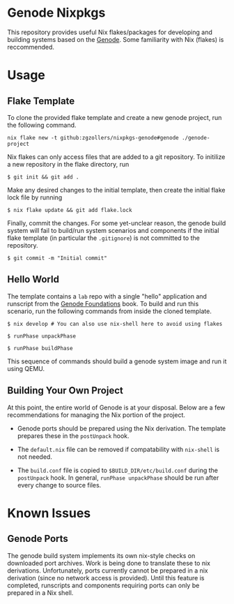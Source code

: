 # Genode Nixpkgs
This repository provides useful Nix flakes/packages for developing and building systems based on the [Genode](https://genode.org). Some familiarity with Nix (flakes) is reccommended.

# Usage
## Flake Template
To clone the provided flake template and create a new genode project, run the following command.

```
nix flake new -t github:zgzollers/nixpkgs-genode#genode ./genode-project
```

Nix flakes can only access files that are added to a git repository. To initilize a new repository in the flake directory, run

```console
$ git init && git add .
```

Make any desired changes to the initial template, then create the initial flake lock file by running

```console
$ nix flake update && git add flake.lock
```

Finally, commit the changes. For some yet-unclear reason, the genode build system will fail to build/run system scenarios and components if the initial flake template (in particular the `.gitignore`) is not committed to the repository.

```console
$ git commit -m "Initial commit"
```

## Hello World
The template contains a `lab` repo with a single "hello" application and runscript from the [Genode Foundations](https://genode.org/documentation/genode-foundations/23.05/index.html) book. To build and run this scenario, run the following commands from inside the cloned template.

```console
$ nix develop # You can also use nix-shell here to avoid using flakes
```

``` console
$ runPhase unpackPhase
```

```console
$ runPhase buildPhase
```

This sequence of commands should build a genode system image and run it using QEMU.

## Building Your Own Project
At this point, the entire world of Genode is at your disposal. Below are a few recommendations for managing the Nix portion of the project.

* Genode ports should be prepared using the Nix derivation. The template prepares these in the `postUnpack` hook.

* The `default.nix` file can be removed if compatability with `nix-shell` is not needed.

* The `build.conf` file is copied to `$BUILD_DIR/etc/build.conf` during the `postUnpack` hook. In general, `runPhase unpackPhase` should be run after every change to source files.

# Known Issues
## Genode Ports
The genode build system implements its own nix-style checks on downloaded port archives. Work is being done to translate these to nix derivations. Unfortunately, ports currently cannot be prepared in a nix derivation (since no network access is provided). Until this feature is completed, runscripts and components requiring ports can only be prepared in a Nix shell.